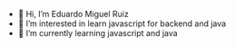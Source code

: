 - 👋 Hi, I’m Eduardo Miguel Ruiz
- 👀 I’m interested in learn javascript for backend and java
- 🌱 I’m currently learning javascript and java

<!---
laloisc/laloisc is a ✨ special ✨ repository because its `README.md` (this file) appears on your GitHub profile.
You can click the Preview link to take a look at your changes.
--->
